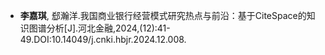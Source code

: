 - <strong>李嘉琪</strong>, 郄瀚洋.我国商业银行经营模式研究热点与前沿：基于CiteSpace的知识图谱分析[J].河北金融,2024,(12):41-49.DOI:10.14049/j.cnki.hbjr.2024.12.008.